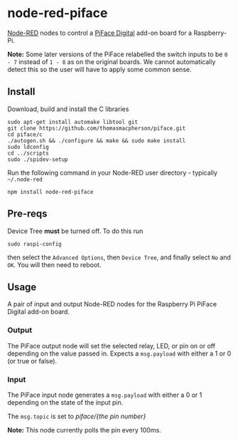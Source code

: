 node-red-piface
====================

<a href="http://nodered.org" target="_new">Node-RED</a> nodes to control a
<a href="http://www.piface.org.uk/products/piface_digital/" target="_new">PiFace Digital</a>
add-on board for a Raspberry-Pi.

**Note:** Some later versions of the PiFace relabelled the switch inputs to be `0 - 7`
instead of `1 - 8` as on the original boards.
We cannot automatically detect this so the user will have to apply some common sense.

Install
-------

Download, build and install the C libraries

```
sudo apt-get install automake libtool git
git clone https://github.com/thomasmacpherson/piface.git
cd piface/c
./autogen.sh && ./configure && make && sudo make install
sudo ldconfig
cd ../scripts
sudo ./spidev-setup
```

Run the following command in your Node-RED user directory - typically `~/.node-red`

    npm install node-red-piface


Pre-reqs
--------

Device Tree **must** be turned off. To do this run

    sudo raspi-config

then select the `Advanced Options`, then `Device Tree`, and finally select `No`
and `OK`. You will then need to reboot.


Usage
-----

A pair of input and output Node-RED nodes for the Raspberry Pi PiFace Digital
add-on board.

### Output

The PiFace output node will set the selected relay, LED, or pin on or off
depending on the value passed in. Expects a `msg.payload` with either a
1 or 0 (or true or false).


### Input

The PiFace input node generates a `msg.payload` with either a 0 or 1
depending on the state of the input pin.

The `msg.topic` is set to <i>piface/{the pin number}</i>

<b>Note:</b> This node currently polls the pin every 100ms.
